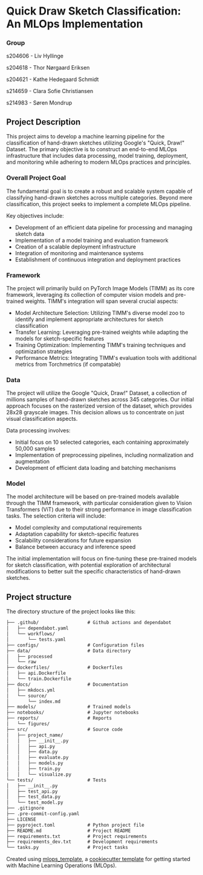 # Quick Draw Sketch Classification: An MLOps Implementation
### Group
s204606 - Liv Hyllinge

s204618 - Thor Nørgaard Eriksen

s204621 - Kathe Hedegaard Schmidt 

s214659 - Clara Sofie Christiansen

s214983 - Søren Mondrup

## Project Description
This project aims to develop a machine learning pipeline for the classification of hand-drawn sketches utilizing Google's "Quick, Draw!" Dataset. The primary objective is to construct an end-to-end MLOps infrastructure that includes data processing, model training, deployment, and monitoring while adhering to modern MLOps practices and principles.

### Overall Project Goal
The fundamental goal is to create a robust and scalable system capable of classifying hand-drawn sketches across multiple categories. Beyond mere classification, this project seeks to implement a complete MLOps pipeline.

Key objectives include:

* Development of an efficient data pipeline for processing and managing sketch data
* Implementation of a model training and evaluation framework
* Creation of a scalable deployment infrastructure
* Integration of monitoring and maintenance systems
* Establishment of continuous integration and deployment practices


### Framework
The project will primarily build on PyTorch Image Models (TIMM) as its core framework, leveraging its collection of computer vision models and pre-trained weights. TIMM's integration will span several crucial aspects:

* Model Architecture Selection: Utilizing TIMM's diverse model zoo to identify and implement appropriate architectures for sketch classification
* Transfer Learning: Leveraging pre-trained weights while adapting the models for sketch-specific features
* Training Optimization: Implementing TIMM's training techniques and optimization strategies
* Performance Metrics: Integrating TIMM's evaluation tools with additional metrics from Torchmetrics (if compatable)

### Data
The project will utilize the Google "Quick, Draw!" Dataset, a collection of millions samples of hand-drawn sketches  across 345 categories. Our initial approach focuses on the rasterized version of the dataset, which provides 28x28 grayscale images. This decision allows us to concentrate on just visual classification aspects.

Data processing involves:

* Initial focus on 10 selected categories, each containing approximately 50,000 samples
* Implementation of preprocessing pipelines, including normalization and augmentation
* Development of efficient data loading and batching mechanisms


### Model
The model architecture will be based on pre-trained models available through the TIMM framework, with particular consideration given to Vision Transformers (ViT) due to their strong performance in image classification tasks. The selection criteria will include:

* Model complexity and computational requirements
* Adaptation capability for sketch-specific features
* Scalability considerations for future expansion
* Balance between accuracy and inference speed

The initial implementation will focus on fine-tuning these pre-trained models for sketch classification, with potential exploration of architectural modifications to better suit the specific characteristics of hand-drawn sketches.


















## Project structure

The directory structure of the project looks like this:
```txt
├── .github/                  # Github actions and dependabot
│   ├── dependabot.yaml
│   └── workflows/
│       └── tests.yaml
├── configs/                  # Configuration files
├── data/                     # Data directory
│   ├── processed
│   └── raw
├── dockerfiles/              # Dockerfiles
│   ├── api.Dockerfile
│   └── train.Dockerfile
├── docs/                     # Documentation
│   ├── mkdocs.yml
│   └── source/
│       └── index.md
├── models/                   # Trained models
├── notebooks/                # Jupyter notebooks
├── reports/                  # Reports
│   └── figures/
├── src/                      # Source code
│   ├── project_name/
│   │   ├── __init__.py
│   │   ├── api.py
│   │   ├── data.py
│   │   ├── evaluate.py
│   │   ├── models.py
│   │   ├── train.py
│   │   └── visualize.py
└── tests/                    # Tests
│   ├── __init__.py
│   ├── test_api.py
│   ├── test_data.py
│   └── test_model.py
├── .gitignore
├── .pre-commit-config.yaml
├── LICENSE
├── pyproject.toml            # Python project file
├── README.md                 # Project README
├── requirements.txt          # Project requirements
├── requirements_dev.txt      # Development requirements
└── tasks.py                  # Project tasks
```


Created using [mlops_template](https://github.com/SkafteNicki/mlops_template),
a [cookiecutter template](https://github.com/cookiecutter/cookiecutter) for getting
started with Machine Learning Operations (MLOps).
